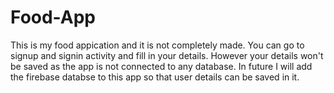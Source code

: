 # Food-App

This is my food appication and it is not completely made. You can go to signup and signin activity and fill in your details.
However your details won't be saved as the app is not connected to any database.
In future I will add the firebase databse to this app so that user details can be saved in it.
